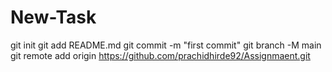 # New-Task
git init
git add README.md
git commit -m "first commit"
git branch -M main
git remote add origin https://github.com/prachidhirde92/Assignmaent.git
